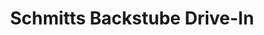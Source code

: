 ---
title: "Schmitts Backstube Drive-In"
url: /bad-neustadt-an-der-saale/schmitts-backstube-drive-in/
shop: Bäckerei
---